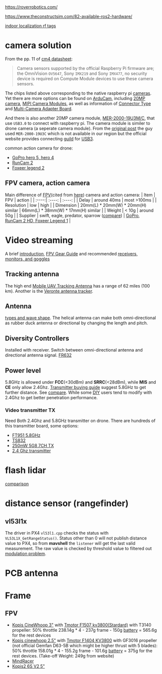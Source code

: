 https://roverrobotics.com/

https://www.theconstructsim.com/82-available-ros2-hardware/

[indoor localization rf tags](https://idminer.com.tw/product/stargazer-%e5%ae%a4%e5%85%a7%e5%ae%9a%e4%bd%8d%e6%84%9f%e6%b8%ac%e5%99%a8/)

# camera solution
From the pp. 11 of [cm4 datasheet](https://datasheets.raspberrypi.org/cm4/cm4-datasheet.pdf):
> Camera sensors supported by the official Raspberry Pi firmware are; the OmniVision `OV5647`, Sony `IMX219` and Sony
`IMX477`, no security device is required on Compute Module devices to use these camera sensors.

The chips listed above corresponding to the native raspberry pi [cameras](https://www.raspberrypi.org/documentation/accessories/camera.html). Yet there are more options can be found on [ArduCam](https://www.arducam.com/raspberry-pi-camera-solution/), including [20MP camera](https://www.arducam.com/product/arducam-20mp-imx283-camera-module-with-m12-mount-lens-and-adapter-board-for-depthai/), [MIPI Camera Modules](https://www.arducam.com/docs/cameras-for-raspberry-pi/mipi-camera-modules/), as well as information of [Connector Type](https://www.arducam.com/raspberry-pi-camera/connector-type-pinout/) and [Multi-Camera Adapter Board](https://www.arducam.com/docs/cameras-for-raspberry-pi/multi-camera-adapter-board/multi-camera-adapter-board-v2-1/). 

And there is also another 20MP camera module, [MER-2000-19U3M/C](https://www.daheng-imaging.com/products/ProductDetails.aspx?current=5&productid=2941), that use `USB3.0` to connect with raspberry pi. The camera module is similer to drone camera (a seperate camera module). From the [original post](https://forum.allaboutcircuits.com/threads/20mp-camera-on-raspberry-pi.151574/) the guy used `MER-2000-19U3C` which is not available in our region but the official website provides connecting [guild](https://www.get-cameras.com/Raspberry-Pi-with-20MP-industrial-camera) for [USB3](https://www.get-cameras.com/FAQ-ARM-Board-WITH-USB3-Camera).

common action camera for drone:
* [GoPro hero 5, hero 4](https://dronesplayer.com/drones/gopro-karma-drone/)
* [RunCam 2](https://shop.runcam.com/runcam2/)
* [Foxeer legend 2](https://www.foxeer.com/foxeer-legend-2-uhd-camera-1080p-60fps-racing-drone-g-2)

## FPV camera, action camera
Main difference of [FPV](https://www.dronezon.com/learn-about-drones-quadcopters/what-is-fpv-camera-fov-tvl-cmos-ccd-technology-in-drones/)(cited from [here](https://www.dronetrest.com/t/fpv-cameras-for-your-drone-what-you-need-to-know-before-you-buy-one/1441)) camera and action camera:
| Item | FPV | action |
| :----:| :----: | :----: |
| Delay | around 40ms | most >100ms |
| Resolution | low | high |
| Dimension | 20mm(L) * 20mm(W) * 20mm(H) similar | 66mm(L) * 38mm(W) * 17mm(H) similar |
| Weight | < 10g | around 50g |
| Supplier | swift, eagle, predator, sparrow ([compare](https://www.youtube.com/watch?v=f-Wk3_4T6rg)) | [GoPro](https://youtu.be/yWv5Sp0u0VA), [RunCam 2 HD, Foxeer Legend 1](https://www.dronetrest.com/t/runcam-2-hd-vs-foxeer-legend-1/1479) |
# Video streaming
A brief [introduction](https://www.dronezon.com/learn-about-drones-quadcopters/learn-about-uav-antenna-fpv-live-video-transmitters-receivers/), [FPV Gear Guide](https://www.dronetrest.com/t/fpv-gear-guide-overview-on-what-to-buy/118) and recommended [receivers, monitors, and goggles](https://www.dronetrest.com/t/fpv-receivers-monitors-and-goggles-which-one-should-i-use/1505)
## Tracking antenna
The high end [Mobile UAV Tracking Antenna](https://uavfactory.com/en/products/tracking-antenna/portable-tracking-antenna) has a range of 62 miles (100 km).  Another is the [Veronte antenna tracker](https://www.embention.com/news/tracking-antennas-long-range-drones-uas/).
## Antenna
[types and wave shape](https://www.dronetrest.com/t/the-complete-guide-to-fpv-antennas-for-your-drone/1473). The helical antenna can make both omni-directional as rubber duck antenna or directional by changing the length and pitch.
## Diversity Controllers
Installed with receiver. Switch between omni-directional antenna and directional antenna signal. 
[FR632](https://www.amazon.com/FR632-Raceband-Wireless-Diversity-FPV/dp/B019PZNF48/ref=as_li_ss_tl?keywords=Dual+Wireless+Diversity+Receiver+for+FPV&qid=1581621881&sr=8-3&linkCode=sl1&tag=ph4store-20&linkId=dd574a61e21d0a5252c5fb6c62f16447)
## Power level
5.8GHz is allowed under **FCC**(<30dBm) and **SRRC**(<28dBm), while **MIS** and **CE** only allow 2.4Ghz. [Transmitter buying guide](https://www.dronetrest.com/t/fpv-video-transmitter-buying-guide/1470) suggest 5.8GHz to get further distance. See [compare](https://www.imnobby.com/2020/02/08/dji-mavic-mini-%E5%90%84%E5%9C%B0%E5%8D%80%E5%9E%8B%E8%99%9F%E7%89%88%E6%9C%AC%E6%AF%94%E8%BC%83/). While some [DIY](https://flzen.wordpress.com/2020/08/09/dji-mini-channel-band/) users tend to modify with 2.4Ghz to get better penetration performance.
### Video transmitter TX
Need Both 2.4Ghz and 5.8GHz transmitter on drone. There are hundreds of this transmitter board, some options:
* [FT951 5.8GHz](https://www.amazon.in/HobbyKing-FT951-5-8GHz-Transmitter-Certification/dp/B01MEGK6V3)
* [TS832](https://www.amazon.com/TS832-Transmitter-Wireless-Module-Racing/dp/B06XKQ8466)
* [250mW 5G8 7CH TX](https://www.fatshark.com/product/250mw-5g8-transmitter-v3/)
* [2.4 Ghz transmitter](https://www.defiancerc.com/products/furious-fpv-stealth-2-4ghz-long-range-video-transmitter?variant=12729497845829)
# flash lidar
[comparison](https://www.dronezon.com/learn-about-drones-quadcopters/best-uses-for-time-of-flight-tof-camera-depth-sensor-technology-in-drones-or-ground-based/)

# distance sensor (rangefinder)
## vl53l1x
The driver in PX4 `vl53l1.cpp` checks the status with `VL53L1X_GetRangeStatus()`. Status other than 0 will not publish distance value to PX4, so from **mavshell** the `listener` will get the last valid measurement. The raw value is checked by threshold value to filtered out [modulation problem](https://community.st.com/s/question/0D50X00009sUiJUSA0/out-of-range-readings-of-vl53l1x). 
# PCB antenna
# Frame
## FPV
* [Kopis CineWhoop 3"](https://shop.holybro.com/spare-parts-kopis-cinewhoop_p1199.html) with [Tmotor F1507 kv3800(Stardard)](https://www.getfpv.com/t-motor-f1507-v1-2700kv-3800kv-motor.html) with T3140 propeller: 50% throttle 238.14g * 4 - 237g frame - 150g [battery](https://www.ruten.com.tw/item/show?22033087757284) = 565.6g for the rest devices
* [Kopis cinewhoop 2.5"](https://shop.holybro.com/kopis-cinewhoop25quot-kiss-aio-hd-polar-free-shipping_p1293.html) with [Tmotor F1404 KV3800](https://www.aliexpress.com/item/1005001994612066.html) with GF3016 propeller (not official Gemfan D63-5B which might be higher thrust with 5 blades): 50% throttle 158.01g * 4 - 155.2g frame - 101.6g [battery](https://shopee.tw/格氏原廠-TATTU-3S-4S-650-850mAh-14.8V-75C-暴力電池-i.5198380.7441715740) = 375g for the rest devices. (Take-off Weight: 249g from website)
* [MindRacer](http://drupal.xitronet.com/?q=catalog/20)
* [Kopis2 6S V2 5"](https://shop.holybro.com/kopis2-6s-v2free-shipping_p1169.html)